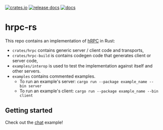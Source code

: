 [![crates.io](https://img.shields.io/crates/v/hrpc)](https://crates.io/crates/hrpc) [![release docs](https://img.shields.io/docsrs/hrpc)](https://docs.rs/hrpc) [![docs](https://img.shields.io/badge/docs-master-blue)](https://harmonyapp.io/hrpc-rs)

# hrpc-rs

This repo contains an implementation of [hRPC](https://github.com/harmony-development/hrpc) in Rust:
- `crates/hrpc` contains generic server / client code and transports,
- `crates/hrpc-build` is contains codegen code that generates client or server code,
- `examples/interop` is used to test the implementation against itself and other servers.
- `examples` contains commented examples.
    - To run an example's server: `cargo run --package example_name --bin server`
    - To run an example's client: `cargo run --package example_name --bin client`

## Getting started

Check out the [chat](./examples/chat) example!